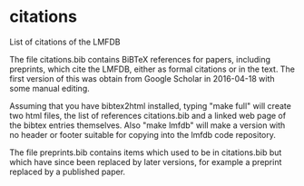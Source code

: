 # citations
List of citations of the LMFDB

The file citations.bib contains BiBTeX references for papers,
including preprints, which cite the LMFDB, either as formal citations
or in the text.  The first version of this was obtain from Google
Scholar in 2016-04-18 with some manual editing.

Assuming that you have bibtex2html installed, typing "make full" will
create two html files, the list of references citations.bib and a
linked web page of the bibtex entries themselves.  Also "make lmfdb"
will make a version with no header or footer suitable for copying into
the lmfdb code repository.

The file preprints.bib contains items which used to be in
citations.bib but which have since been replaced by later versions,
for example a preprint replaced by a published paper.

